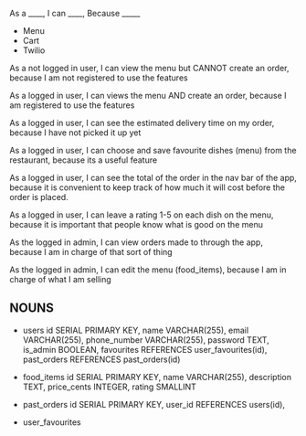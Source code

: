As a ____, I can ____, Because _____

* Menu
* Cart
* Twilio

As a not logged in user, I can view the menu but CANNOT create an order, because I am not registered to use the features

As a logged in user, I can views the menu AND create an order, because I am registered to use the features

As a logged in user, I can see the estimated delivery time on my order, because I have not picked it up yet

As a logged in user, I can choose and save favourite dishes (menu) from the restaurant, because its a useful feature

As a logged in user, I can see the total of the order in the nav bar of the app, because it is convenient to keep track of how much it will cost before the order is placed.

As a logged in user, I can leave a rating 1-5 on each dish on the menu, because it is important that people know what is good on the menu

As the logged in admin, I can view orders made to through the app, because I am in charge of that sort of thing

As the logged in admin, I can edit the menu (food_items), because I am in charge of what I am selling

## NOUNS

- users
    id SERIAL PRIMARY KEY,
    name VARCHAR(255),
    email VARCHAR(255),
    phone_number VARCHAR(255),
    password TEXT,
    is_admin BOOLEAN,
    favourites REFERENCES user_favourites(id),
    past_orders REFERENCES past_orders(id)
- food_items
    id SERIAL PRIMARY KEY,
    name VARCHAR(255), 
    description TEXT,
    price_cents INTEGER,
    rating SMALLINT
- past_orders
    id SERIAL PRIMARY KEY,
    user_id REFERENCES users(id),
    
- user_favourites
